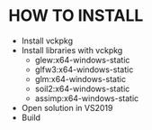 # HOW TO INSTALL
+ Install vckpkg
+ Install libraries with vckpkg
  + glew:x64-windows-static
  + glfw3:x64-windows-static
  + glm:x64-windows-static
  + soil2:x64-windows-static
  + assimp:x64-windows-static
+ Open solution in VS2019
+ Build

